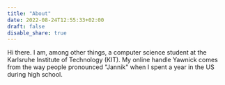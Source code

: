 ```yaml
---
title: "About"
date: 2022-08-24T12:55:33+02:00
draft: false
disable_share: true
---
```


Hi there. I am, among other things, a computer science student at the Karlsruhe Institute of Technology (KIT). My online handle Yawnick comes from the way people pronounced "Jannik" when I spent a year in the US during high school.